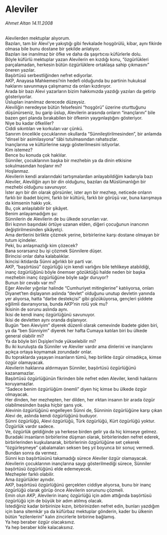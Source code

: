 # Aleviler

*Ahmet Altan 14.11.2008*

<div class="taraf_structure_2col_1zq">
<div class="margen_n">



 <p><br/>Alevilerden mektuplar alıyorum. <br/>Bazıları, tam bir Alevi’ye yakıştığı gibi fevkalade hoşgörülü, kibar, aynı fikirde olmasa bile bunu dostane bir şekilde anlatıyor. <br/>Bazıları ise inanılmaz bir öfke ve daha da şaşırtıcısı küfürlerle dolu. <br/>Böyle küfürlü mektuplar yazan Alevilerin en kızdığı konu, “özgürlükleri parçalamadan, herkesin bütün özgürlüklere ortaklaşa sahip çıkmasını” öneren yazılar. <br/>Başörtüsü serbestliğinden nefret ediyorlar. <br/>AKP, Anayasa Mahkemesi’nin hedefi olduğunda bu partinin hukuksal haklarını savunmaya çalışmamız da onları kızdırıyor. <br/>Arada bir bazı Alevi yazarların bizim hakkımızda yazdığı yazıları da getirip gösteriyorlar. <br/>Üslupları inanılmaz derecede düzeysiz. <br/>Aleviliğin neredeyse bütün felsefesini “hoşgörü” üzerine oturttuğunu düşünürseniz, bu garip üslup, Alevilerin arasında onların “inançlarını” bile bazen geri planda bırakabilen bir öfkenin yaygınlaştığını gösteriyor. <br/>Niye bu kadar öfkeliler? <br/>Ciddi sıkıntıları ve korkuları var çünkü. <br/>Sanırım öncelikle çocuklarının okullarda “Sünnileştirilmesinden”, bir anlamda “dinsel bir asimilasyona” tâbi tutulmasından rahatsızlar. <br/>İnançlarına ve kültürlerine saygı gösterilmesini istiyorlar. <br/>Kim istemez? <br/>Bence bu konuda çok haklılar. <br/>Sünniler, çocuklarının başka bir mezhebin ya da dinin etkisine sokulmasından hoşlanır mı? <br/>Hoşlanmaz. <br/>Alevilerin kendi aralarındaki tartışmalardan anlayabildiğim kadarıyla bazı Aleviler, Aleviliğin ayrı bir din olduğunu, bazıları da Müslümanlığın bir mezhebi olduğunu savunuyor. <br/>İster ayrı bir din olarak görsünler, ister ayrı bir mezhep, neticede onların farklı bir ibadet biçimi, farklı bir kültürü, farklı bir görüşü var, buna karışmaya da kimsenin hakkı yok. <br/>Bu, çok anlaşılabilir bir şikâyet. <br/>Benim anlayamadığım şu: <br/>Sünnilerin de Alevilerin de bu ülkede sorunları var. <br/>Biri kızının başındaki örtüye uzanan elden, diğeri çocuğunun inancının değiştirilmesinden şikâyetçi. <br/>Ama dertlerini birlikte çözmek yerine, birbirlerine karşı dostane olmayan bir tutum içindeler. <br/>Peki, bu anlaşmazlığı kim çözecek? <br/>Bana sorarsanız bu işi çözmek Sünnilere düşer. <br/>Birincisi onlar daha kalabalıklar. <br/>İkincisi iktidarda Sünni ağırlıklı bir parti var. <br/>AKP, “başörtüsü” özgürlüğü için kendi varlığını bile tehlikeye atabildiği, inanç özgürlüğünü böyle önemser gözüktüğü halde neden bir başka mezhebin inanç özgürlüğüne böyle sağır duruyor? <br/>Bunun bir cevabı var mı? <br/>Eğer Aleviler yığınlar halinde “Cumhuriyet mitinglerine” katılıyorsa, onları Diyanet’ten dışlayanın aslında “devlet” olduğunu unutup devletin yanında yer alıyorsa, hatta “darbe destekçisi” gibi gözüküyorsa, gençleri şiddete eğilimli davranıyorsa, bunda AKP’nin rolü yok mu? <br/>İkisinin de sorunu aslında aynı. <br/>İkisi de kendi inanç özgürlüğünü savunuyor. <br/>İkisi de devletten aynı oranda dışlanıyor. <br/>Bugün “ben Aleviyim” diyerek düzenli olarak cemevinde ibadete giden biri, ya da “ben Sünniyim” diyerek her hafta Cumaya katılan biri bu ülkede general olabilir mi? <br/>Ya da böyle biri Dışişleri’nde yükselebilir mi? <br/>Bu iki kuruluşta da Sünniler ve Aleviler vardır ama dinlerini ve inançlarını açıkça ortaya koymamak zorundadır onlar. <br/>Bu topraklarda yaşayan insanların tümü, hep birlikte özgür olmadıkça, kimse özgür olamayacak. <br/>Alevilerin haklarına aldırmayan Sünniler, başörtüsü özgürlüğünü kazanamazlar. <br/>Başörtüsü özgürlüğünün fikrinden bile nefret eden Aleviler, kendi haklarını koruyamazlar. <br/>“Sadece benim özgürlüğüm önemli” diyen hiç kimse bu ülkede özgür olmayacak. <br/>Her dinden, her mezhepten, her dilden, her ırktan insanın bir arada özgür olabilmesinden başka hiçbir şans yok. <br/>Alevinin özgürlüğünü engelleyen Sünni de, Sünninin özgürlüğüne karşı çıkan Alevi de, aslında kendi özgürlüğünü buduyor. <br/>Sünni özgürlüğü, Alevi özgürlüğü, Türk özgürlüğü, Kürt özgürlüğü yoktur. <br/>Özgürlük vardır sadece. <br/>Ve, özgürlük geldiğinde ya herkese birden gelir ya da hiç kimseye gelmez. <br/>Buradaki insanların birbirlerine düşman olarak, birbirlerinden nefret ederek, birbirlerinden kuşkulanarak, birbirlerinin özgürlüğüne set çekerek “özgürleşmeye” çabalamaları seksen beş yıl boyunca bir sonuç vermedi. <br/>Bundan sonra da vermez. <br/>Sünni kızı başörtüsünü takamadığı sürece Aleviler özgür olamayacak. <br/>Alevilerin çocuklarının inançlarına saygı gösterilmediği sürece, Sünniler başörtüsü özgürlüğünü elde edemeyecek. <br/>Mezhepler farklı olabilir. <br/>Ama özgürlükler aynıdır. <br/>AKP, başörtüsü özgürlüğünü gerçekten ciddiye alıyorsa, bunu bir inanç özgürlüğü olarak görüp önce Alevilerin sorununu çözmeli. <br/>Emin olun AKP, Alevilerin inanç özgürlüğü için adım attığında başörtüsü özgürlüğü için de büyük bir adım atılmış olacak. <br/>İstediğiniz kadar birbirinize kızın, birbirinizden nefret edin, bunları yazdığım için bana sitemkâr ya da küfürbaz mektuplar gönderin, kader bu ülkenin bütün “ezilenlerini” kalın zincirlerle birbirine bağlamış. <br/>Ya hep beraber özgür olacaksınız. <br/>Ya hep beraber köle kalacaksınız.</p>
<br/>
<br/>
<br/>



<br/>


<div id="taraf_not">
</div>

</div>


</div>
